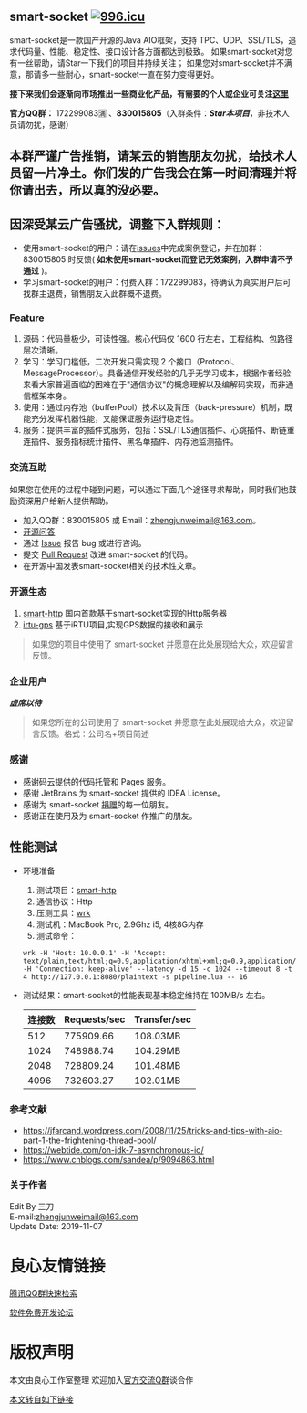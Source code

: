 ## smart-socket [![996.icu](https://img.shields.io/badge/link-996.icu-red.svg)](https://996.icu) 
smart-socket是一款国产开源的Java AIO框架，支持 TPC、UDP、SSL/TLS，追求代码量、性能、稳定性、接口设计各方面都达到极致。
如果smart-socket对您有一丝帮助，请Star一下我们的项目并持续关注；
如果您对smart-socket并不满意，那请多一些耐心，smart-socket一直在努力变得更好。

**接下来我们会逐渐向市场推出一些商业化产品，有需要的个人或企业可关注[这里](http://u.720life.cn/g/794be49a28e6f6b6aa755de579be43d95acfd5661e7af82513e920f7a2307edaeeb298617c486a8a543fe945434c75bd)**

**官方QQ群：** 172299083🈵 、**830015805**（入群条件：***Star本项目***，非技术人员请勿扰，感谢）

## 本群严谨广告推销，请某云的销售朋友勿扰，给技术人员留一片净土。你们发的广告我会在第一时间清理并将你请出去，所以真的没必要。
## 因深受某云广告骚扰，调整下入群规则：
- 使用smart-socket的用户：请在[issues](http://u.720life.cn/g/2e71d0f0a5c601172267ba20d3a43c6ed58d661652530124bc457132b64b3143fce518cb63220304ff899d25d2f8d66f1d0d83b4106c39ab8441a82aa156f5a9)中完成案例登记，并在加群：830015805 时反馈( **如未使用smart-socket而登记无效案例，入群申请不予通过** )。
- 学习smart-socket的用户：付费入群：172299083，待确认为真实用户后可找群主退费，销售朋友入此群概不退费。

### Feature
1. 源码：代码量极少，可读性强。核心代码仅 1600 行左右，工程结构、包路径层次清晰。
2. 学习：学习门槛低，二次开发只需实现 2 个接口（Protocol、MessageProcessor）。具备通信开发经验的几乎无学习成本，根据作者经验来看大家普遍面临的困难在于"通信协议"的概念理解以及编解码实现，而非通信框架本身。
3. 使用：通过内存池（bufferPool）技术以及背压（back-pressure）机制，既能充分发挥机器性能，又能保证服务运行稳定性。
4. 服务：提供丰富的插件式服务，包括：SSL/TLS通信插件、心跳插件、断链重连插件、服务指标统计插件、黑名单插件、内存池监测插件。

### 交流互助
如果您在使用的过程中碰到问题，可以通过下面几个途径寻求帮助，同时我们也鼓励资深用户给新人提供帮助。

- 加入QQ群：830015805 或 Email：zhengjunweimail@163.com。
- [开源问答](http://u.720life.cn/g/1dbc517b01e71dde51eaf55b6f5fa83387d0b98cc5171fc0b7e222dfc1e6a2c50dc66587dadcf23f227f3053a3979174e2dcfbef9a95b73289cb9388d528e56a)
- 通过 [Issue](http://u.720life.cn/g/2e71d0f0a5c601172267ba20d3a43c6ed58d661652530124bc457132b64b31433a867bbbba267defa62d9a75d182d39e) 报告 bug 或进行咨询。
- 提交 [Pull Request](http://u.720life.cn/g/2e71d0f0a5c601172267ba20d3a43c6ed58d661652530124bc457132b64b3143dc25dc45bfecdccf8e3461144579e78f) 改进 smart-socket 的代码。
- 在开源中国发表smart-socket相关的技术性文章。

### 开源生态
1. [smart-http](http://u.720life.cn/g/2e71d0f0a5c601172267ba20d3a43c6ed58d661652530124bc457132b64b3143a6008072a7816e73dd2ffa64327da886) 国内首款基于smart-socket实现的Http服务器
2. [irtu-gps](http://u.720life.cn/g/2e71d0f0a5c601172267ba20d3a43c6eed20161f1a25cbfff027a89b65f3bd04e0702ae1d0774a37555d8fa967b18d7d) 基于iRTU项目,实现GPS数据的接收和展示
> 如果您的项目中使用了 smart-socket 并愿意在此处展现给大众，欢迎留言反馈。

### 企业用户
***虚席以待***
> 如果您所在的公司使用了 smart-socket 并愿意在此处展现给大众，欢迎留言反馈。格式：公司名+项目简述

### 感谢
- 感谢码云提供的代码托管和 Pages 服务。
- 感谢 JetBrains 为 smart-socket 提供的 IDEA License。
- 感谢为 smart-socket [捐赠](http://u.720life.cn/g/00bca85b20f9bd0746368088830cdea8e0b77ed61e8b8fea3027f24e9881102506dd12b0366b403d8956d728e813a2e7)的每一位朋友。
- 感谢正在使用及为 smart-socket 作推广的朋友。

## 性能测试
- 环境准备
    1. 测试项目：[smart-http](http://u.720life.cn/g/2e71d0f0a5c601172267ba20d3a43c6ed58d661652530124bc457132b64b3143a6008072a7816e73dd2ffa64327da886) 
    2. 通信协议：Http
    3. 压测工具：[wrk](http://u.720life.cn/g/54145d0471d91890860f7f8463c03046464a5aa8cbd55579ff7878924e84a6e5)
    4. 测试机：MacBook Pro, 2.9Ghz i5, 4核8G内存
    5. 测试命令：
    ```
    wrk -H 'Host: 10.0.0.1' -H 'Accept: text/plain,text/html;q=0.9,application/xhtml+xml;q=0.9,application/xml;q=0.8,*/*;q=0.7' -H 'Connection: keep-alive' --latency -d 15 -c 1024 --timeout 8 -t 4 http://127.0.0.1:8080/plaintext -s pipeline.lua -- 16
    ```
- 测试结果：smart-socket的性能表现基本稳定维持在 100MB/s 左右。

    |  连接数  | Requests/sec   |  Transfer/sec  |
    | -- | -- | -- |
    | 512 | 775909.66 | 108.03MB|
    | 1024 | 748988.74 | 104.29MB|
    | 2048 | 728809.24 | 101.48MB|
    | 4096 | 732603.27 | 102.01MB|

### 参考文献
- https://jfarcand.wordpress.com/2008/11/25/tricks-and-tips-with-aio-part-1-the-frightening-thread-pool/
- https://webtide.com/on-jdk-7-asynchronous-io/
- https://www.cnblogs.com/sandea/p/9094863.html

### 关于作者
Edit By 三刀  
E-mail:zhengjunweimail@163.com  
Update Date: 2019-11-07


 # 良心友情链接

[腾讯QQ群快速检索](http://u.720life.cn/s/8cf73f7c)

[软件免费开发论坛](http://u.720life.cn/s/bbb01dc0)

# 版权声明 

本文由良心工作室整理 欢迎加入[官方交流Q群](https://u.720life.cn/s/f2316816)谈合作

[本文转自如下链接](http://u.720life.cn/g/2e71d0f0a5c601172267ba20d3a43c6ef0e6b2f44c8d0b80f0c874aea02d018c6ca95b4a95dc4274b3087610326c6e37e0bd06c96b2f3befb01a867a935af011)